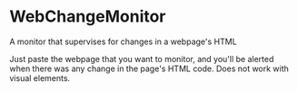 # WebChangeMonitor
A monitor that supervises for changes in a webpage's HTML

Just paste the webpage that you want to monitor, and you'll be alerted when there was any change in the page's HTML code. Does not work with visual elements.
